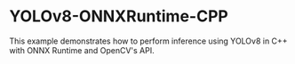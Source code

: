 # YOLOv8-ONNXRuntime-CPP
This example demonstrates how to perform inference using YOLOv8 in C++ with ONNX Runtime and OpenCV's API.
